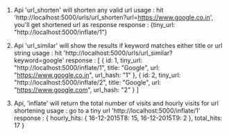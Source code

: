 1. Api 'url_shorten' will shorten any valid url
usage : hit 'http://localhost:5000/urls/url_shorten?url=https://www.google.co.in',
you'll get shortened url as response
response : {tiny_url: "http://localhost:5000/inflate/1"}

2. Api 'url_similar' will show the results if keyword matches either title or url string
usage : hit 'http://localhost:5000/urls/url_similar?keyword=google'
response : [
                {
                    id: 1,
                    tiny_url: "http://localhost:5000/inflate/1",
                    title: "Google",
                    url: "https://www.google.co.in",
                    url_hash: "1"
                },
                {
                    id: 2,
                    tiny_url: "http://localhost:5000/inflate/2",
                    title: "Google",
                    url: "https://www.google.com",
                    url_hash: "2"
                }
            ]

3. Api, 'inflate' will return the total number of visits and hourly visits for url shortening
usage : go to a tiny url 'http://localhost:5000/inflate/1'
response : {
                hourly_hits:
                {
                    16-12-2015T8: 15,
                    16-12-2015T9: 2
                },
                total_hits: 17
            }